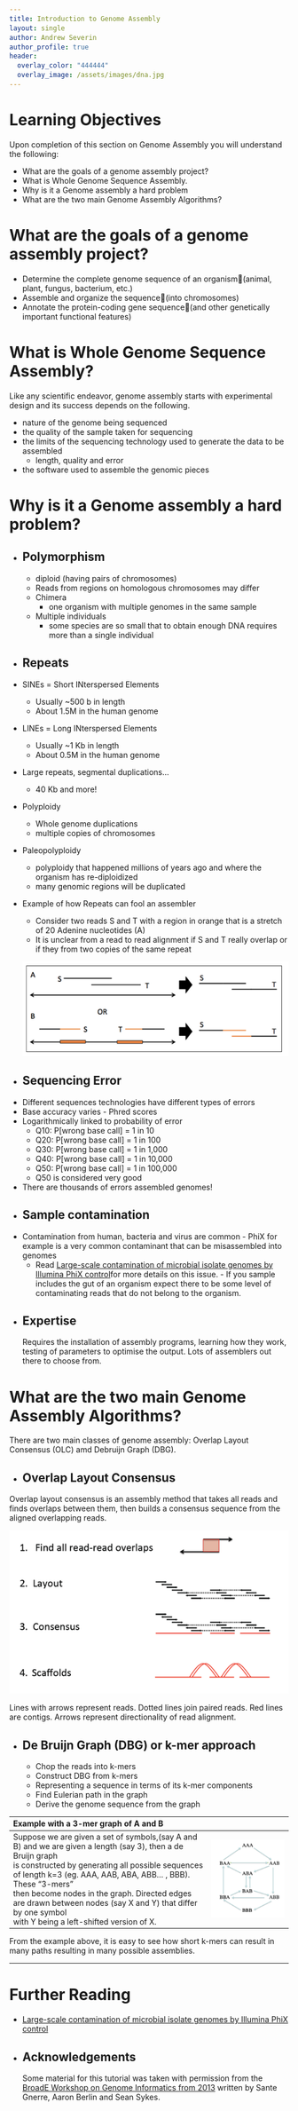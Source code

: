 ```yaml
---
title: Introduction to Genome Assembly
layout: single
author: Andrew Severin
author_profile: true
header:
  overlay_color: "444444"
  overlay_image: /assets/images/dna.jpg
---
```


# Learning Objectives

Upon completion of this section on Genome Assembly you will understand the following:

* What are the goals of a genome assembly project?
* What is Whole Genome Sequence Assembly.
* Why is it a Genome assembly a hard problem
* What are the two main Genome Assembly Algorithms?

# What are the goals of a genome assembly project?

  * Determine the complete genome sequence of an organism(animal, plant, fungus, bacterium, etc.)
  * Assemble and organize the sequence(into chromosomes)
  * Annotate the protein-coding gene sequence(and other genetically important functional features)


# What is Whole Genome Sequence Assembly?

Like any scientific endeavor, genome assembly starts with experimental design and its success depends on the following.
  * nature of the genome being sequenced
  * the quality of the sample taken for sequencing
  * the limits of the sequencing technology used to generate the data to be assembled
    * length, quality and error
  * the software used to assemble the genomic pieces

# Why is it a Genome assembly a hard problem?

* ## Polymorphism
  -  diploid (having pairs of chromosomes)
    -  Reads from regions on homologous chromosomes may differ
  - Chimera
    - one organism with multiple genomes in the same sample
  - Multiple individuals
    - some species are so small that to obtain enough DNA requires more than a single individual

*  ## Repeats
  - SINEs = Short INterspersed Elements
    - Usually ~500 b in length
    - About 1.5M in the human genome
  - LINEs = Long INterspersed Elements
    - Usually ~1 Kb in length
    - About 0.5M in the human genome
  - Large repeats, segmental duplications...
    - 40 Kb and more!
  - Polyploidy
    - Whole genome duplications
    - multiple copies of chromosomes
  - Paleopolyploidy
    - polyploidy that happened millions of years ago and where the organism has re-diploidized
    - many genomic regions will be duplicated
  - Example of how Repeats can fool an assembler
    - Consider two reads S and T with a region in orange that is a stretch of 20 Adenine nucleotides (A)
    - It is unclear from a read to read alignment if S and T really overlap or if they from two copies of the same repeat

    ![](assets/repeatOverlapExample.png)

*  ## Sequencing Error

  - Different sequences technologies have different types of errors
  - Base accuracy varies - Phred scores
  - Logarithmically linked to probability of error
    - Q10: P[wrong base call] = 1 in 10
    - Q20: P[wrong base call] = 1 in 100
    - Q30: P[wrong base call] = 1 in 1,000
    - Q40: P[wrong base call] = 1 in 10,000
    - Q50: P[wrong base call] = 1 in 100,000
    - Q50 is considered very good
  - There are thousands of errors assembled genomes!

*  ## Sample contamination

  -  Contamination from human, bacteria and virus are common
    - PhiX for example is a very common contaminant that can be misassembled into genomes
      - Read [Large-scale contamination of microbial isolate genomes by Illumina PhiX control](https://environmentalmicrobiome.biomedcentral.com/articles/10.1186/1944-3277-10-18)for more details on this issue.
    - If you sample includes the gut of an organism expect there to be some level of contaminating reads that do not belong to the organism.

* ## Expertise
  Requires the installation of assembly programs, learning how they work, testing of parameters to optimise the output.  Lots of assemblers out there to choose from.

# What are the two main Genome Assembly Algorithms?

There are two main classes of genome assembly: Overlap Layout Consensus (OLC) amd Debruijn Graph (DBG).

* ## Overlap Layout Consensus

 Overlap layout consensus is an assembly method that takes all reads and finds overlaps between them, then builds a consensus sequence from the aligned overlapping reads.  

  ![](assets/Overlap-Layout-Consenus.png)

  Lines with arrows represent reads.  Dotted lines join paired reads.  Red lines are contigs.  Arrows represent directionality of read alignment.

* ## De Bruijn Graph (DBG) or k-mer approach

  * Chop the reads into k-mers
  * Construct DBG from k-mers
  * Representing a sequence in terms of its k-mer components
  * Find Eulerian path in the graph
  * Derive the genome sequence from the graph

|Example with a 3-mer graph of A and B| |
|:-|-|
|Suppose we are given a set of symbols,(say A and B) and we are given a length (say 3), then a de Bruijn graph <br>is constructed by generating all possible sequences of length k=3 (eg. AAA, AAB, ABA, ABB… , BBB). These “3-mers”<br> then become nodes in the graph. Directed edges are drawn between nodes (say X and Y) that differ by one symbol <br> with Y being a left-shifted version of X. | ![](assets/AAABBB-debrujin.png) |

From the example above, it is easy to see how short k-mers can result in many paths resulting in many possible assemblies.

---





# Further Reading

* [Large-scale contamination of microbial isolate genomes by Illumina PhiX control](https://environmentalmicrobiome.biomedcentral.com/articles/10.1186/1944-3277-10-18)


* ## Acknowledgements

  Some material for this tutorial was taken with permission from the [BroadE Workshop on Genome Informatics from 2013](https://docs.google.com/file/d/0B2dK2q40HDWeVFhFR3dBLXBDSUk/edit) written by Sante Gnerre, Aaron Berlin and Sean Sykes.
